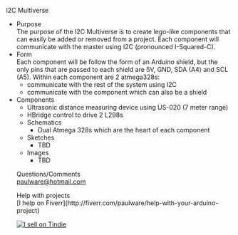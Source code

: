 I2C Multiverse

<ul>
<li>Purpose<br>
  The purpose of the I2C Multiverse is to create lego-like components that 
can easily be added or removed from a project.  Each component will communicate
with the master using I2C (pronounced I-Squared-C).  
</li>
<li>  
Form<br>
  Each component will be follow the form of an Arduino shield, but the 
only pins that are passed to each shield are 5V, GND, SDA (A4) and SCL (A5).
Within each component are 2 atmega328s:
  <ul>
  <li>communicate with the rest of the system using I2C</li>
  <li>communicate with the component which can also be a shield</li>
  </ul>
</li>
<li>  
Components<br>
  <ul>
  <li>Ultrasonic distance measuring device using US-020 (7 meter range)</li>
  <li>HBridge control to drive 2 L298s</li>
</li>
<li>
Schematics<br>
  <ul>
  <li>Dual Atmega 328s which are the heart of each component</li>
  </ul>
</li>
<li>
Sketches<br>
  <ul>
  <li>TBD</li>
  </ul>
</li>
<li>
Images</br>
  <ul>
  <li>TBD</li>
  </ul>
</li>
</ul>
  
Questions/Comments<br>
  paulware@hotmail.com
<p>  
Help with projects<br>
  [I help on Fiverr](http://fiverr.com/paulware/help-with-your-arduino-project)
<p>
<a href="https://tindie.com/shops/Paulware/?ref=offsite_badges&utm_source=sellers_Paulware&utm_medium=badges&utm_campaign=badge_large"><img src="https://s3.amazonaws.com/tindie-static/badges/tindie-large.png" alt="I sell on Tindie"></a>
  